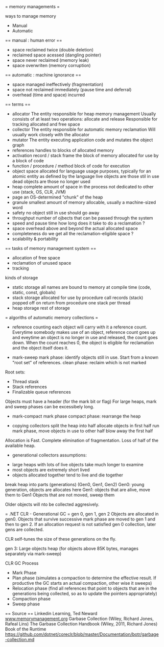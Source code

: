 = memory managements =

ways to manage memory
* Manual
* Automatic

== manual : human error ==
* space reclaimed twice (double deletion)
* reclaimed space acessed (dangling pointer)
* space never reclaimed (memory leak)
* space overwriten (memory corruption)

== automatic : machine ignorance ==
* space managed ineffectively (fragmentation)
* space not reclaimed immediately (pause time and deferral)
* overhead (time and space) incurred

== terms ==
* allocator
The entity responsible for heap memory management
Usually consists of at least two operations: allocate and release
Responsible for tracking allocated and free space
* collector
The entity responsible for automatic memory reclamation
Will usually work closely with the allocator
* mutator
The entity executing application code and mutates the object graph
* references
handles to blocks of allocated memory
* activation record / stack frame
the block of memory allocated for use by a block of code
* function / procedure / method
block of code for execution
* object
space allocated for language usage purposes, typically for an atomic entity as defined by the language
live objects are those stil in use
dead objects are those no longer used
* heap
complete amount of space in the process not dedicated to other use (stack, OS, CLR, JVM)
* page
an OS-determined "chunk" of the heap
* granule
smallest amount of memory allocable, usually a machine-sized word
* safety
no object still in use should go away
* throughput
number of ojbects that can be passed through the system
* speed and pause time
how long does it take to do a reclamation ?
* space overhead
above and beyond the actual allocated space
* completeness
do we get all the reclamation-eligible space ?
* scalability & portability

== tasks of memory management system ==
* allocation of free space
* reclamation of unused space
* tracking

kinds of storage
* static storage
all names are bound to memory at compile time (code, static, const, globals)
* stack storage
allocated for use by procedure call records (stack)
popped off on return from procedure
one stack per thread
* heap storage
rest of storage


= algoriths of automatic memory collections =
* reference counting
each object will carry with it a reference count. Everytime somebody makes use of an object, reference count goes up and eveytime an object is no longer in use and released, the count goes down. When the count reaches 0, the object is eligible for reclamation and the object itself does it.

* mark-sweep
mark phase: identify objects still in use. Start from a known "root set" of references.
clean phase: reclaim which is not marked

Root sets:
- Thread stask
- Stack references
- Finalizable queue references

Objects must have a header (for the mark bit or flag)
For large heaps, mark and sweep phases can be excessibely long.

* mark-compact
mark phase
compact phase: rearrange the heap

* copying collectors
split the heap into half
allocate objects in first half
run mark phase, move objects in use to other half
blow away the first half

Allocation is Fast.
Complete elimination of fragmentation.
Loss of half of the available heap.

* generational collectors
assumptions:
- large heaps with lots of live objects take much longer to examine
- most objects are extremely short lived
- objects allocated together tend to live and die together

break heap into parts (generations) (Gen0, Gen1, Gen2)
Gen0: young generation, objects are allocates here
Gen1: objects that are alive, move them to Gen1
Objects that are not moved, sweep them

Older objects will nto be collected aggresively.


= .NET CLR - Generational GC =
gen 0, gen 1, gen 2
Objects are allocated in gen0. Objects that survive successive mark phase are moved to gen 1 and then to gen 2. If an allocation request is not satisfied gen 0 collection, later gens are collected.

CLR self-tunes the size of these generations on the fly.

gen 3: Large objects heap (for objects above 85K bytes, manages separately via mark-sweep)


CLR GC Process
- Mark Phase
- Plan phase (simulates a compaction to determine the effective result. If productive the GC starts an actual compaction, other wise it sweeps)
- Relocation phase (find all references that point to objects that are in the generations being collected, so as to update the pointers appropriately)
- Compaction phase
- Sweep phase

== Source ==
Linkedin Learning, Ted Neward
www.memorymanagement.org
Garbase Collection (Wiley, Richard Jones, Rafeal Lins)
The Garbase Collection Handbook (Wiley, 2011, Richard Jones)
Book of the Runtime https://github.com/dotnet/coreclr/blob/master/Documentation/botr/garbage-collection.md

